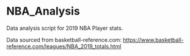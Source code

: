 # NBA_Analysis

Data analysis script for 2019 NBA Player stats.

Data sourced from basketball-reference.com: https://www.basketball-reference.com/leagues/NBA_2019_totals.html
